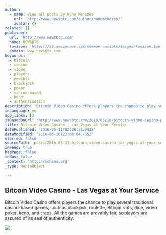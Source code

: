 ```yaml
---
author:
  - name: View all posts by Nuno Menezes
    url: 'http://www.newsbtc.com/author/nunomenezes/'
    avatar: {}
related: []
publisher:
  url: 'http://www.newsbtc.com'
  name: NEWSBTC
  favicon: 'https://s3.amazonaws.com/common-newsbtc/images/favicon.ico'
  domain: www.newsbtc.com
keywords:
  - bitcoin
  - casino
  - video
  - players
  - newsbtc
  - blackjack
  - poker
  - casino-based
  - keno
  - authentication
description: 'Bitcoin Video Casino offers players the chance to play several traditional casino-based games, such as blackjack, roulette, Bitcoin slots, dice, video poker, keno, and craps. All the games are provably fair, so players are assured of its seal of authenticity.'
inLanguage: en
app_links: []
isBasedOnUrl: 'http://www.newsbtc.com/2016/05/10/bitcoin-video-casino-play-las-vegas-style-casino/'
title: Bitcoin Video Casino - Las Vegas at Your Service
datePublished: '2016-05-11T02:06:21.943Z'
dateModified: '2016-05-10T22:08:04.705Z'
starred: false
sourcePath: _posts/2016-05-11-bitcoin-video-casino-las-vegas-at-your-service.md
inFeed: true
hasPage: false
inNav: false
_context: 'http://schema.org'
_type: MediaObject

---
```

<article style=""><h1>Bitcoin Video Casino - Las Vegas at Your Service</h1><p>Bitcoin Video Casino offers players the chance to play several traditional casino-based games, such as blackjack, roulette, Bitcoin slots, dice, video poker, keno, and craps. All the games are provably fair, so players are assured of its seal of authenticity.</p><img src="http://s3.amazonaws.com/main-newsbtc-images/2016/05/10184839/Vegas442.jpg" /></article>